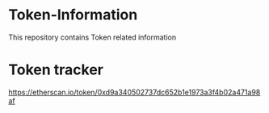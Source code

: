 # Token-Information
This repository contains Token related information

# Token tracker
https://etherscan.io/token/0xd9a340502737dc652b1e1973a3f4b02a471a98af
